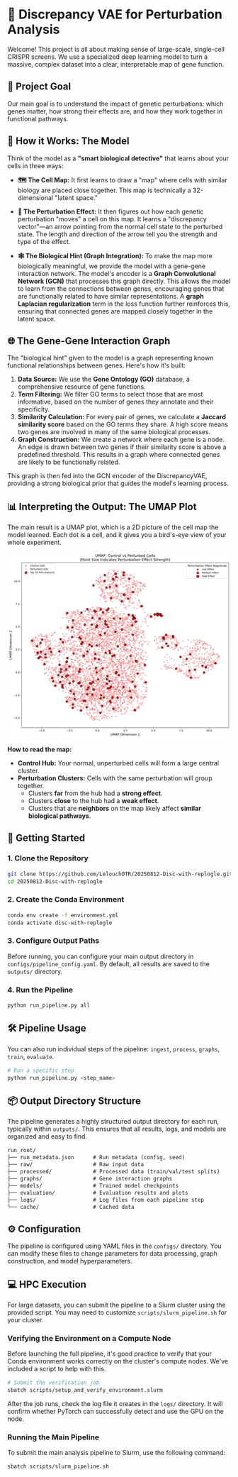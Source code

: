 # 🧬 Discrepancy VAE for Perturbation Analysis

Welcome! This project is all about making sense of large-scale, single-cell CRISPR screens. We use a specialized deep learning model to turn a massive, complex dataset into a clear, interpretable map of gene function.

## 🎯 Project Goal

Our main goal is to understand the impact of genetic perturbations: which genes matter, how strong their effects are, and how they work together in functional pathways.

## 🧠 How it Works: The Model

Think of the model as a **"smart biological detective"** that learns about your cells in three ways:

*   **🗺️ The Cell Map:** It first learns to draw a "map" where cells with similar biology are placed close together. This map is technically a 32-dimensional "latent space."

*   **🔬 The Perturbation Effect:** It then figures out how each genetic perturbation "moves" a cell on this map. It learns a "discrepancy vector"—an arrow pointing from the normal cell state to the perturbed state. The length and direction of the arrow tell you the strength and type of the effect.

*   **🕸️ The Biological Hint (Graph Integration):** To make the map more biologically meaningful, we provide the model with a gene-gene interaction network. The model's encoder is a **Graph Convolutional Network (GCN)** that processes this graph directly. This allows the model to learn from the connections between genes, encouraging genes that are functionally related to have similar representations. A **graph Laplacian regularization** term in the loss function further reinforces this, ensuring that connected genes are mapped closely together in the latent space.

## 🌐 The Gene-Gene Interaction Graph

The "biological hint" given to the model is a graph representing known functional relationships between genes. Here's how it's built:

1.  **Data Source:** We use the **Gene Ontology (GO)** database, a comprehensive resource of gene functions.
2.  **Term Filtering:** We filter GO terms to select those that are most informative, based on the number of genes they annotate and their specificity.
3.  **Similarity Calculation:** For every pair of genes, we calculate a **Jaccard similarity score** based on the GO terms they share. A high score means two genes are involved in many of the same biological processes.
4.  **Graph Construction:** We create a network where each gene is a node. An edge is drawn between two genes if their similarity score is above a predefined threshold. This results in a graph where connected genes are likely to be functionally related.

This graph is then fed into the GCN encoder of the DiscrepancyVAE, providing a strong biological prior that guides the model's learning process.

## 📊 Interpreting the Output: The UMAP Plot

The main result is a UMAP plot, which is a 2D picture of the cell map the model learned. Each dot is a cell, and it gives you a bird's-eye view of your whole experiment.

![Enhanced UMAP Plot](./outputs/images/umap_enhanced.png)

**How to read the map:**
*   **Control Hub:** Your normal, unperturbed cells will form a large central cluster.
*   **Perturbation Clusters:** Cells with the same perturbation will group together.
    *   Clusters **far** from the hub had a **strong effect**.
    *   Clusters **close** to the hub had a **weak effect**.
    *   Clusters that are **neighbors** on the map likely affect **similar biological pathways**.

## 🚀 Getting Started

### 1. Clone the Repository
```bash
git clone https://github.com/LelouchOTR/20250812-Disc-with-replogle.git
cd 20250812-Disc-with-replogle
```

### 2. Create the Conda Environment
```bash
conda env create -f environment.yml
conda activate disc-with-replogle
```

### 3. Configure Output Paths
Before running, you can configure your main output directory in `configs/pipeline_config.yaml`. By default, all results are saved to the `outputs/` directory.

### 4. Run the Pipeline
```bash
python run_pipeline.py all
```

## 🛠️ Pipeline Usage

You can also run individual steps of the pipeline: `ingest`, `process`, `graphs`, `train`, `evaluate`.

```bash
# Run a specific step
python run_pipeline.py <step_name>
```

## 📦 Output Directory Structure

The pipeline generates a highly structured output directory for each run, typically within `outputs/`. This ensures that all results, logs, and models are organized and easy to find.

```
run_root/
├── run_metadata.json      # Run metadata (config, seed)
├── raw/                   # Raw input data
├── processed/             # Processed data (train/val/test splits)
├── graphs/                # Gene interaction graphs
├── models/                # Trained model checkpoints
├── evaluation/            # Evaluation results and plots
├── logs/                  # Log files from each pipeline step
└── cache/                 # Cached data
```

## ⚙️ Configuration

The pipeline is configured using YAML files in the `configs/` directory. You can modify these files to change parameters for data processing, graph construction, and model hyperparameters.

## 💻 HPC Execution

For large datasets, you can submit the pipeline to a Slurm cluster using the provided script. You may need to customize `scripts/slurm_pipeline.sh` for your cluster.

### Verifying the Environment on a Compute Node

Before launching the full pipeline, it's good practice to verify that your Conda environment works correctly on the cluster's compute nodes. We've included a script to help with this.

```bash
# Submit the verification job
sbatch scripts/setup_and_verify_environment.slurm
```
After the job runs, check the log file it creates in the `logs/` directory. It will confirm whether PyTorch can successfully detect and use the GPU on the node.

### Running the Main Pipeline
To submit the main analysis pipeline to Slurm, use the following command:
```bash
sbatch scripts/slurm_pipeline.sh
```

